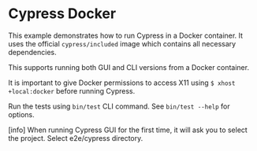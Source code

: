 # Cypress Docker

This example demonstrates how to run Cypress in a Docker container. It uses the official `cypress/included` image which contains all necessary dependencies.

This supports running both GUI and CLI versions from a Docker container.

It is important to give Docker permissions to access X11 using `$ xhost +local:docker` before running Cypress.

Run the tests using `bin/test` CLI command. See `bin/test --help` for options.

[info] When running Cypress GUI for the first time, it will ask you to select the project. Select e2e/cypress directory.
